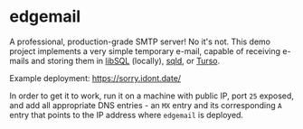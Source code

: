 # edgemail

A professional, production-grade SMTP server! No it's not.
This demo project implements a very simple temporary e-mail, capable of receiving e-mails and storing them in [libSQL](https://github.com/libsql/libsql) (locally), [sqld](https://github.com/libsql/sqld), or [Turso](https://chiselstrike.com).

Example deployment: https://sorry.idont.date/

In order to get it to work, run it on a machine with public IP, port `25` exposed, and add all appropriate DNS entries - an `MX` entry and its corresponding `A` entry that points to the IP address where `edgemail` is deployed.
